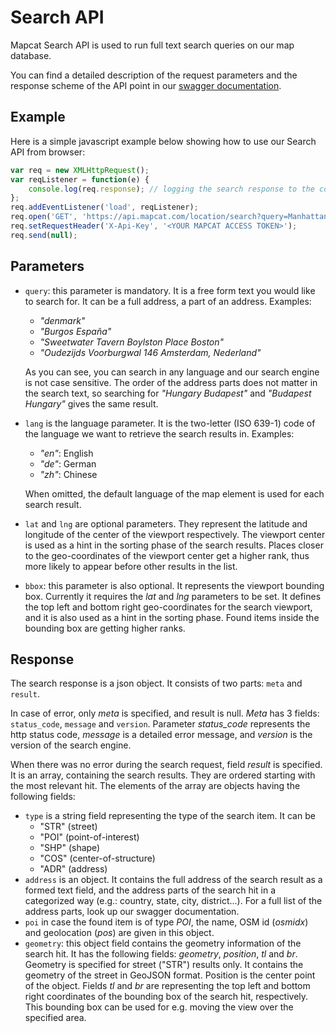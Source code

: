 # Search API

Mapcat Search API is used to run full text search queries on our map database.  

You can find a detailed description of the request parameters and the response scheme of the API point in our [swagger documentation](../swagger#/SIGIS_API/get_location_search).  

## Example
Here is a simple javascript example below showing how to use our Search API from browser:

```js
var req = new XMLHttpRequest();
var reqListener = function(e) {
    console.log(req.response); // logging the search response to the console
};
req.addEventListener('load', reqListener);
req.open('GET', 'https://api.mapcat.com/location/search?query=Manhattan', true);
req.setRequestHeader('X-Api-Key', '<YOUR MAPCAT ACCESS TOKEN>');
req.send(null);
```

## Parameters
* `query`: this parameter is mandatory. It is a free form text you would like to search for. It can be a full address, a part of an address. Examples:
    - _"denmark"_
    - _"Burgos España"_
    - _"Sweetwater Tavern Boylston Place Boston"_
    - _"Oudezijds Voorburgwal 146 Amsterdam, Nederland"_  

    As you can see, you can search in any language and our search engine is not case sensitive. The order of the address parts does not matter in the search text, so searching for _"Hungary Budapest"_ and _"Budapest Hungary"_ gives the same result.
* `lang` is the language parameter. It is the two-letter (ISO 639-1) code of the language we want to retrieve the search results in. Examples:
    - _"en"_: English
    - _"de"_: German
    - _"zh"_: Chinese

    When omitted, the default language of the map element is used for each search result.
* `lat` and `lng` are optional parameters. They represent the latitude and longitude of the center of the viewport respectively. The viewport center is used as a hint in the sorting phase of the search results. Places closer to the geo-coordinates of the viewport center get a higher rank, thus more likely to appear before other results in the list.
* `bbox`: this parameter is also optional. It represents the viewport bounding box. Currently it requires the _lat_ and _lng_ parameters to be set. It defines the top left and bottom right geo-coordinates for the search viewport, and it is also used as a hint in the sorting phase. Found items inside the bounding box are getting higher ranks.

## Response
The search response is a json object. It consists of two parts: `meta` and `result`.

In case of error, only _meta_ is specified, and result is null. _Meta_ has 3 fields: `status_code`, `message` and `version`. Parameter _status\_code_ represents the http status code, _message_ is a detailed error message, and _version_ is the version of the search engine.

When there was no error during the search request, field _result_ is specified. It is an array, containing the search results. They are ordered starting with the most relevant hit. The elements of the array are objects having the following fields:
* `type` is a string field representing the type of the search item. It can be
    - "STR" (street)
    - "POI" (point-of-interest)
    - "SHP" (shape)
    - "COS" (center-of-structure)
    - "ADR" (address)
* `address` is an object. It contains the full address of the search result as a formed text field, and the address parts of the search hit in a categorized way (e.g.: country, state, city, district...). For a full list of the address parts, look up our swagger documentation.
* `poi` in case the found item is of type _POI_, the name, OSM id (_osmidx_) and geolocation (_pos_) are given in this object.
* `geometry`: this object field contains the geometry information of the search hit. It has the following fields: _geometry_, _position_, _tl_ and _br_. Geometry is specified for street ("STR") results only. It contains the geometry of the street in GeoJSON format. Position is the center point of the object. Fields _tl_ and _br_ are representing the top left and bottom right coordinates of the bounding box of the search hit, respectively. This bounding box can be used for e.g. moving the view over the specified area.
